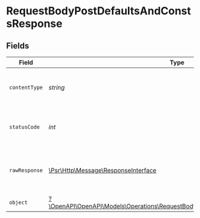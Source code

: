 # RequestBodyPostDefaultsAndConstsResponse


## Fields

| Field                                                                                                                                                       | Type                                                                                                                                                        | Required                                                                                                                                                    | Description                                                                                                                                                 |
| ----------------------------------------------------------------------------------------------------------------------------------------------------------- | ----------------------------------------------------------------------------------------------------------------------------------------------------------- | ----------------------------------------------------------------------------------------------------------------------------------------------------------- | ----------------------------------------------------------------------------------------------------------------------------------------------------------- |
| `contentType`                                                                                                                                               | *string*                                                                                                                                                    | :heavy_check_mark:                                                                                                                                          | HTTP response content type for this operation                                                                                                               |
| `statusCode`                                                                                                                                                | *int*                                                                                                                                                       | :heavy_check_mark:                                                                                                                                          | HTTP response status code for this operation                                                                                                                |
| `rawResponse`                                                                                                                                               | [\Psr\Http\Message\ResponseInterface](https://www.php-fig.org/psr/psr-7/#33-psrhttpmessageresponseinterface)                                                | :heavy_minus_sign:                                                                                                                                          | Raw HTTP response; suitable for custom response parsing                                                                                                     |
| `object`                                                                                                                                                    | [?\OpenAPI\OpenAPI\Models\Operations\RequestBodyPostDefaultsAndConstsResponseBody](../../Models/Operations/RequestBodyPostDefaultsAndConstsResponseBody.md) | :heavy_minus_sign:                                                                                                                                          | OK                                                                                                                                                          |